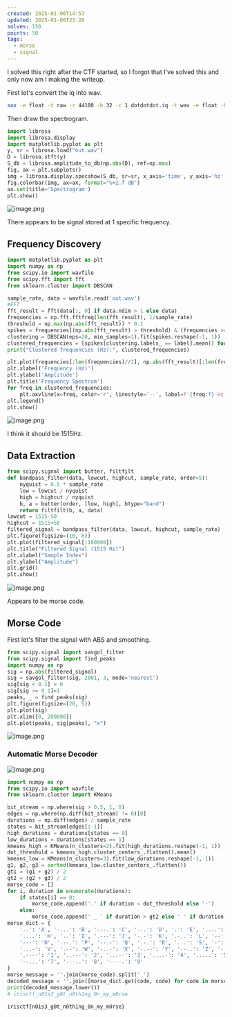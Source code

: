 ```yaml
---
created: 2025-01-06T14:53
updated: 2025-01-06T23:28
solves: 150
points: 50
tags:
  - morse
  - signal
---
```


I solved this right after the CTF started, so I forgot that I've solved this and only now am I making the writeup.

First let's convert the iq into wav.

```bash
sox -e float -t raw -r 44100 -b 32 -c 1 dotdotdot.iq -t wav -e float -b 32 -c 1 -r 44100 out.wav --norm
```

Then draw the spectrogram.

```python
import librosa
import librosa.display
import matplotlib.pyplot as plt
y, sr = librosa.load("out.wav")
D = librosa.stft(y)
S_db = librosa.amplitude_to_db(np.abs(D), ref=np.max)
fig, ax = plt.subplots()
img = librosa.display.specshow(S_db, sr=sr, x_axis='time', y_axis='hz', ax=ax)
fig.colorbar(img, ax=ax, format="%+2.f dB")
ax.set(title='Spectrogram')
plt.show()
```

![image.png](https://res.cloudinary.com/kumonochisanaka/image/upload/v1736193604/2025/01/d87ecdd639c39e859cd6c7075e245309.png)

There appears to be signal stored at 1 specific frequency.

## Frequency Discovery

```python
import matplotlib.pyplot as plt
import numpy as np
from scipy.io import wavfile
from scipy.fft import fft
from sklearn.cluster import DBSCAN

sample_rate, data = wavfile.read('out.wav')
#FFT
fft_result = fft(data[:, 0] if data.ndim > 1 else data)
frequencies = np.fft.fftfreq(len(fft_result), 1/sample_rate)
threshold = np.max(np.abs(fft_result)) * 0.1
spikes = frequencies[(np.abs(fft_result) > threshold) & (frequencies >= 0)]
clustering = DBSCAN(eps=20, min_samples=1).fit(spikes.reshape(-1, 1))
clustered_frequencies = [spikes[clustering.labels_ == label].mean() for label in set(clustering.labels_)]
print("Clustered frequencies (Hz):", clustered_frequencies)

plt.plot(frequencies[:len(frequencies)//2], np.abs(fft_result)[:len(frequencies)//2])
plt.xlabel('Frequency (Hz)')
plt.ylabel('Amplitude')
plt.title('Frequency Spectrum')
for freq in clustered_frequencies:
    plt.axvline(x=freq, color='r', linestyle='--', label=f'{freq:f} Hz')
plt.legend()
plt.show()
```

![image.png](https://res.cloudinary.com/kumonochisanaka/image/upload/v1736197105/2025/01/e54eac149fb4c86b7b7dde1e4b458ca0.png)

I think it should be 1515Hz.

## Data Extraction

```python
from scipy.signal import butter, filtfilt
def bandpass_filter(data, lowcut, highcut, sample_rate, order=5):
    nyquist = 0.5 * sample_rate
    low = lowcut / nyquist
    high = highcut / nyquist
    b, a = butter(order, [low, high], btype="band")
    return filtfilt(b, a, data)
lowcut = 1515-50
highcut = 1515+50
filtered_signal = bandpass_filter(data, lowcut, highcut, sample_rate)
plt.figure(figsize=(10, 6))
plt.plot(filtered_signal[:100000])
plt.title("Filtered Signal (1515 Hz)")
plt.xlabel("Sample Index")
plt.ylabel("Amplitude")
plt.grid()
plt.show()
```

![image.png](https://res.cloudinary.com/kumonochisanaka/image/upload/v1736197426/2025/01/164634e468074feccc3ae724ed67162d.png)

Appears to be morse code.

## Morse Code

First let's filter the signal with ABS and smoothing.

```python
from scipy.signal import savgol_filter
from scipy.signal import find_peaks
import numpy as np
sig = np.abs(filtered_signal)
sig = savgol_filter(sig, 2001, 3, mode='nearest')
sig[sig < 0.1] = 0
sig[sig >= 0.1]=1
peaks, _ = find_peaks(sig)
plt.figure(figsize=(20, 5))
plt.plot(sig)
plt.xlim([0, 200000])
plt.plot(peaks, sig[peaks], "x")
```

![image.png](https://res.cloudinary.com/kumonochisanaka/image/upload/v1736197626/2025/01/8f17f43c82587fd9e99f0f6ea5a02228.png)

### Automatic Morse Decoder

![image.png](https://res.cloudinary.com/kumonochisanaka/image/upload/v1736199869/2025/01/4324e91aef0fa9ce585029716e4f0f2a.png)

```python
import numpy as np
from scipy.io import wavfile
from sklearn.cluster import KMeans

bit_stream = np.where(sig > 0.5, 1, 0)
edges = np.where(np.diff(bit_stream) != 0)[0]
durations = np.diff(edges) / sample_rate
states = bit_stream[edges[:-1]]
high_durations = durations[states == 0]
low_durations = durations[states == 1]
kmeans_high = KMeans(n_clusters=2).fit(high_durations.reshape(-1, 1))
dot_threshold = kmeans_high.cluster_centers_.flatten().mean()
kmeans_low = KMeans(n_clusters=3).fit(low_durations.reshape(-1, 1))
g1, g2, g3 = sorted(kmeans_low.cluster_centers_.flatten())
gt1 = (g1 + g2) / 2
gt2 = (g2 + g3) / 2
morse_code = []
for i, duration in enumerate(durations):
    if states[i] == 0:
        morse_code.append('.' if duration < dot_threshold else '-')
    else:
        morse_code.append(' _ ' if duration > gt2 else ' ' if duration > gt1 else '')
morse_dict = {
    '.-': 'A', '-...': 'B', '-.-.': 'C', '-..': 'D', '.': 'E', '..-.': 'F', '--.': 'G',
    '....': 'H', '..': 'I', '.---': 'J', '-.-': 'K', '.-..': 'L', '--': 'M', '-.': 'N',
    '---': 'O', '.--.': 'P', '--.-': 'Q', '.-.': 'R', '...': 'S', '-': 'T', '..-': 'U',
    '...-': 'V', '.--': 'W', '-..-': 'X', '-.--': 'Y', '--..': 'Z', '-----': '0',
    '.----': '1', '..---': '2', '...--': '3', '....-': '4', '.....': '5', '-....': '6',
    '--...': '7', '---..': '8', '----.': '9'
}
morse_message = ''.join(morse_code).split(' ')
decoded_message = ''.join([morse_dict.get(code, code) for code in morse_message])
print(decoded_message.lower())
# irisctf_n01s3_g0t_n0th1ng_0n_my_m0rse
```

```flag
irisctf{n01s3_g0t_n0th1ng_0n_my_m0rse}
```
